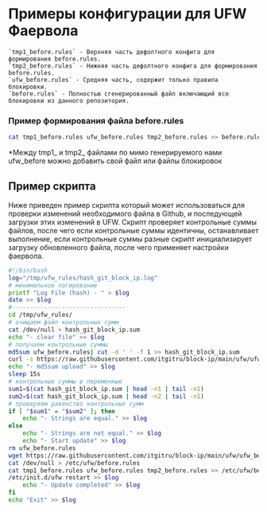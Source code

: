 # Примеры конфигурации для UFW Фаервола
	`tmp1_before.rules` - Верхняя часть дефолтного конфига для формирования before.rules.
	`tmp2_before.rules` - Нижняя часть дефолтного конфига для формирования before.rules.
	`ufw_before.rules` - Средняя часть, содержит только правила блокировки.
	`before.rules` - Полностью сгенерированный файл включающий все блокировки из данного репозитория.
### Пример формирования файла before.rules
```bash
cat tmp1_before.rules ufw_before.rules tmp2_before.rules >> before.rules
```
*Между tmp1_ и tmp2_ файлами по мимо генерируемого нами ufw_before можно добавить свой файл или файлы блокировок

## Пример скрипта
Ниже приведен пример скрипта который может использоваться для проверки изменений необходимого файла в Github, и последующей загрузки этих изменений в UFW. 
Скрипт проверяет контрольные суммы файлов, после чего если контрольные суммы идентичны, останавливает выполнение, 
если контрольные суммы разные скрипт инициализирует загрузку обновленного файла, после чего применяет настройки фаервола.
```bash
#!/bin/bash
log="/tmp/ufw_rules/hash_git_block_ip.log"
# минимальное логирование
printf "Log File (hash) - " > $log
date >> $log
#--------------------------------
cd /tmp/ufw_rules/
# очищаем файл контрольных сумм
cat /dev/null > hash_git_block_ip.sum
echo "- clear file" >> $log
# получаем контрольные суммы
md5sum ufw_before.rules| cut -d ' ' -f 1 >> hash_git_block_ip.sum
curl -s https://raw.githubusercontent.com/itgitru/block-ip/main/ufw/ufw_before.rules|md5sum | cut -d ' ' -f 1 >> hash_git_block_ip.sum
echo "- md5sum upload" >> $log
sleep 15s
# контрольные суммы в переменные
sum1=$(cat hash_git_block_ip.sum | head -n1 | tail -n1)
sum2=$(cat hash_git_block_ip.sum | head -n2 | tail -n1)
# проверяем равенство контрольных сумм
if [ "$sum1" = "$sum2" ]; then
    echo "- Strings are equal." >> $log
else
    echo "- Strings are not equal." >> $log
    echo "- Start update" >> $log
rm ufw_before.rules
wget https://raw.githubusercontent.com/itgitru/block-ip/main/ufw/ufw_before.rules
cat /dev/null > /etc/ufw/before.rules
cat tmp1_before.rules ufw_before.rules tmp2_before.rules >> /etc/ufw/before.rules
/etc/init.d/ufw restart >> $log
    echo "- Update completed" >> $log
fi
echo "Exit" >> $log
```

